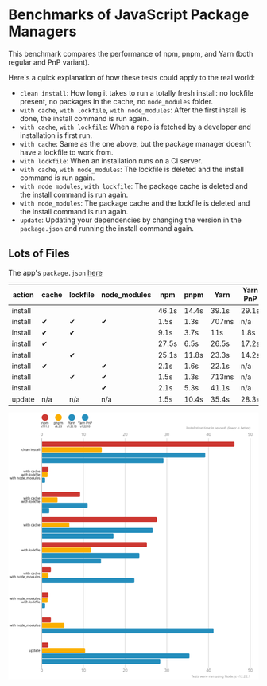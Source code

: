 # Benchmarks of JavaScript Package Managers

This benchmark compares the performance of npm, pnpm, and Yarn (both regular and PnP variant).

Here's a quick explanation of how these tests could apply to the real world:

- `clean install`: How long it takes to run a totally fresh install: no lockfile present, no packages in the cache, no `node_modules` folder.
- `with cache`, `with lockfile`, `with node_modules`: After the first install is done, the install command is run again.
- `with cache`, `with lockfile`: When a repo is fetched by a developer and installation is first run.
- `with cache`: Same as the one above, but the package manager doesn't have a lockfile to work from.
- `with lockfile`: When an installation runs on a CI server.
- `with cache`, `with node_modules`: The lockfile is deleted and the install command is run again.
- `with node_modules`, `with lockfile`: The package cache is deleted and the install command is run again.
- `with node_modules`: The package cache and the lockfile is deleted and the install command is run again.
- `update`: Updating your dependencies by changing the version in the `package.json` and running the install command again.

## Lots of Files

The app's `package.json` [here](https://github.com/pnpm/pnpm.github.io/blob/main/benchmarks/fixtures/alotta-files/package.json)

| action  | cache | lockfile | node_modules| npm | pnpm | Yarn | Yarn PnP |
| ---     | ---   | ---      | ---         | --- | --- | --- | --- |
| install |       |          |             | 46.1s | 14.4s | 39.1s | 29.1s |
| install | ✔     | ✔        | ✔           | 1.5s | 1.3s | 707ms | n/a |
| install | ✔     | ✔        |             | 9.1s | 3.7s | 11s | 1.8s |
| install | ✔     |          |             | 27.5s | 6.5s | 26.5s | 17.2s |
| install |       | ✔        |             | 25.1s | 11.8s | 23.3s | 14.2s |
| install | ✔     |          | ✔           | 2.1s | 1.6s | 22.1s | n/a |
| install |       | ✔        | ✔           | 1.5s | 1.3s | 713ms | n/a |
| install |       |          | ✔           | 2.1s | 5.3s | 41.1s | n/a |
| update  | n/a   | n/a      | n/a         | 1.5s | 10.4s | 35.4s | 28.3s |

![Graph of the alotta-files results](../../static/img/benchmarks/alotta-files.svg)